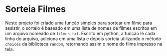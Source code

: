 # Sorteia Filmes

Neste projeto foi criado uma função simples para sortear um filme para assistir, o sorteio é 
baseado em uma lista de nomes de filmes escritos em um arquivo nomeado de `filmes.txt`.
Escrito em python, a função lê cada linha do arquivo, adiciona em uma lista e depois sorteia 
utilizando o método `choices` da biblioteca `random`, retornando assim o nome do filme impresso na tela.
